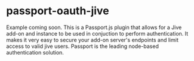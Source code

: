 passport-oauth-jive
===================

Example coming soon.  This is a Passport.js plugin that allows for a Jive add-on and instance to be used in conjuction to perform authentication.  It makes it very easy to secure your add-on server's endpoints and limit access to valid jive users.  Passport is the leading node-based authentication solution.